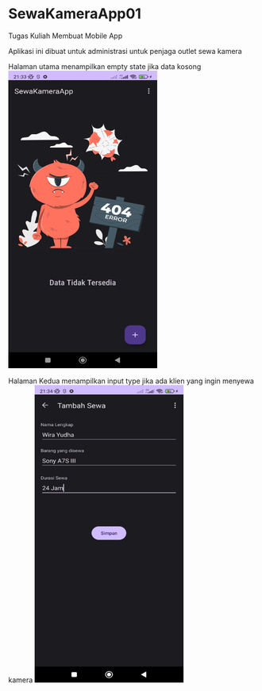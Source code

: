 # SewaKameraApp01
 Tugas Kuliah Membuat Mobile App

 Aplikasi ini dibuat untuk administrasi untuk penjaga outlet sewa kamera


 Halaman utama menampilkan empty state jika data kosong
<img src="https://github.com/wirayudha18/SewaKameraApp01/blob/main/SS%201.jpg" width="300" height="600">

Halaman Kedua menampilkan input type jika ada klien yang ingin menyewa kamera
<img src="https://github.com/wirayudha18/SewaKameraApp01/blob/main/SS%202.jpg" width="300" height="600">
